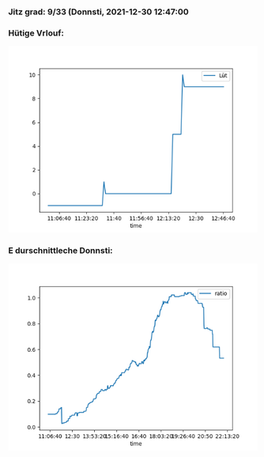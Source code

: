 ### Jitz grad: 9/33 (Donnsti, 2021-12-30 12:47:00

### Hütige Vrlouf:
![Graph](Today.png)

### E durschnittleche Donnsti:
![Graph](Donnsti.png)